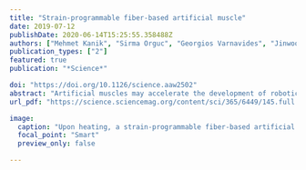 ```yaml
---
title: "Strain-programmable fiber-based artificial muscle"
date: 2019-07-12
publishDate: 2020-06-14T15:25:55.358488Z
authors: ["Mehmet Kanik", "Sirma Orguc", "Georgios Varnavides", "Jinwoo Kim", "Thomas Benavides", "Dani Gonzalez", "Timothy Akintilo", "C Cem Tasan", "Anantha P Chandrakasan", "Yoel Fink", "Polina Anikeeva"]
publication_types: ["2"]
featured: true
publication: "*Science*"

doi: "https://doi.org/10.1126/science.aaw2502"
abstract: "Artificial muscles may accelerate the development of robotics, haptics, and prosthetics. Although advances in polymer-based actuators have delivered unprecedented strengths, producing these devices at scale with tunable dimensions remains a challenge. We applied a high-throughput iterative fiber-drawing technique to create strain-programmable artificial muscles with dimensions spanning three orders of magnitude. These fiber-based actuators are thermally and optically controllable, can lift more than 650 times their own weight, and withstand strains of >1000%. Integration of conductive nanowire meshes within these fiber-based muscles offers piezoresistive strain feedback and demonstrates long-term resilience across >105 deformation cycles. The scalable dimensions of these fiber-based actuators and their strength and responsiveness may extend their impact from engineering fields to biomedical applications."
url_pdf: "https://science.sciencemag.org/content/sci/365/6449/145.full.pdf"

image:
  caption: "Upon heating, a strain-programmable fiber-based artificial muscle lifts a dumbbell 650 times its own weight."
  focal_point: "Smart"
  preview_only: false

---
```


